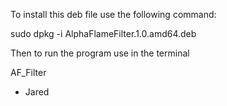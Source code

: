 To install this deb file use the following command:

sudo dpkg -i AlphaFlameFilter.1.0.amd64.deb

Then to run the program use in the terminal

AF_Filter


- Jared 
